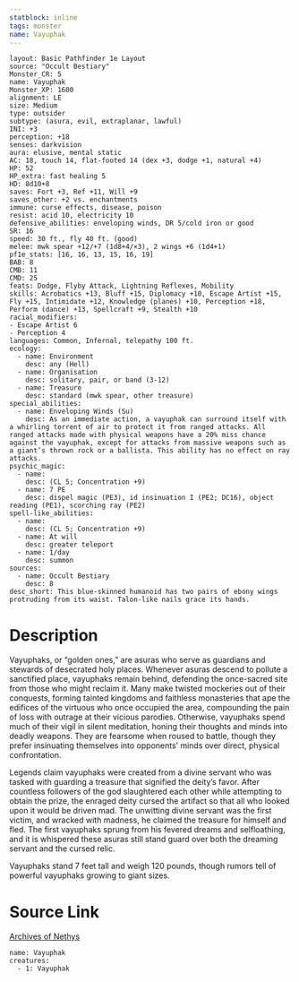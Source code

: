 ```yaml
---
statblock: inline
tags: monster
name: Vayuphak
---
```

```statblock
layout: Basic Pathfinder 1e Layout
source: "Occult Bestiary"
Monster_CR: 5
name: Vayuphak
Monster_XP: 1600
alignment: LE
size: Medium
type: outsider
subtype: (asura, evil, extraplanar, lawful)
INI: +3
perception: +18
senses: darkvision
aura: elusive, mental static
AC: 18, touch 14, flat-footed 14 (dex +3, dodge +1, natural +4)
HP: 52
HP_extra: fast healing 5
HD: 8d10+8
saves: Fort +3, Ref +11, Will +9
saves_other: +2 vs. enchantments
immune: curse effects, disease, poison
resist: acid 10, electricity 10
defensive_abilities: enveloping winds, DR 5/cold iron or good
SR: 16
speed: 30 ft., fly 40 ft. (good)
melee: mwk spear +12/+7 (1d8+4/×3), 2 wings +6 (1d4+1)
pf1e_stats: [16, 16, 13, 15, 16, 19]
BAB: 8
CMB: 11
CMD: 25
feats: Dodge, Flyby Attack, Lightning Reflexes, Mobility
skills: Acrobatics +13, Bluff +15, Diplomacy +10, Escape Artist +15, Fly +15, Intimidate +12, Knowledge (planes) +10, Perception +18, Perform (dance) +13, Spellcraft +9, Stealth +10
racial_modifiers:
- Escape Artist 6
- Perception 4
languages: Common, Infernal, telepathy 100 ft.
ecology:
  - name: Environment
    desc: any (Hell)
  - name: Organisation
    desc: solitary, pair, or band (3-12)
  - name: Treasure
    desc: standard (mwk spear, other treasure)
special_abilities:
  - name: Enveloping Winds (Su)
    desc: As an immediate action, a vayuphak can surround itself with a whirling torrent of air to protect it from ranged attacks. All ranged attacks made with physical weapons have a 20% miss chance against the vayuphak, except for attacks from massive weapons such as a giant’s thrown rock or a ballista. This ability has no effect on ray attacks.
psychic_magic:
  - name:
    desc: (CL 5; Concentration +9)
  - name: 7 PE
    desc: dispel magic (PE3), id insinuation I (PE2; DC16), object reading (PE1), scorching ray (PE2)
spell-like_abilities:
  - name:
    desc: (CL 5; Concentration +9)
  - name: At will
    desc: greater teleport
  - name: 1/day
    desc: summon
sources:
  - name: Occult Bestiary
    desc: 8
desc_short: This blue-skinned humanoid has two pairs of ebony wings protruding from its waist. Talon-like nails grace its hands.
```
# Description
Vayuphaks, or “golden ones,” are asuras who serve as guardians and stewards of desecrated holy places. Whenever asuras descend to pollute a sanctified place, vayuphaks remain behind, defending the once-sacred site from those who might reclaim it. Many make twisted mockeries out of their conquests, forming tainted kingdoms and faithless monasteries that ape the edifices of the virtuous who once occupied the area, compounding the pain of loss with outrage at their vicious parodies. Otherwise, vayuphaks spend much of their vigil in silent meditation, honing their thoughts and minds into deadly weapons. They are fearsome when roused to battle, though they prefer insinuating themselves into opponents’ minds over direct, physical confrontation.

Legends claim vayuphaks were created from a divine servant who was tasked with guarding a treasure that signified the deity’s favor. After countless followers of the god slaughtered each other while attempting to obtain the prize, the enraged deity cursed the artifact so that all who looked upon it would be driven mad. The unwitting divine servant was the first victim, and wracked with madness, he claimed the treasure for himself and fled. The first vayuphaks sprung from his fevered dreams and selfloathing, and it is whispered these asuras still stand guard over both the dreaming servant and the cursed relic.

Vayuphaks stand 7 feet tall and weigh 120 pounds, though rumors tell of powerful vayuphaks growing to giant sizes.
# Source Link
[Archives of Nethys](https://aonprd.com/MonsterDisplay.aspx?ItemName=Vayuphak)
```encounter-table
name: Vayuphak
creatures:
  - 1: Vayuphak
```
